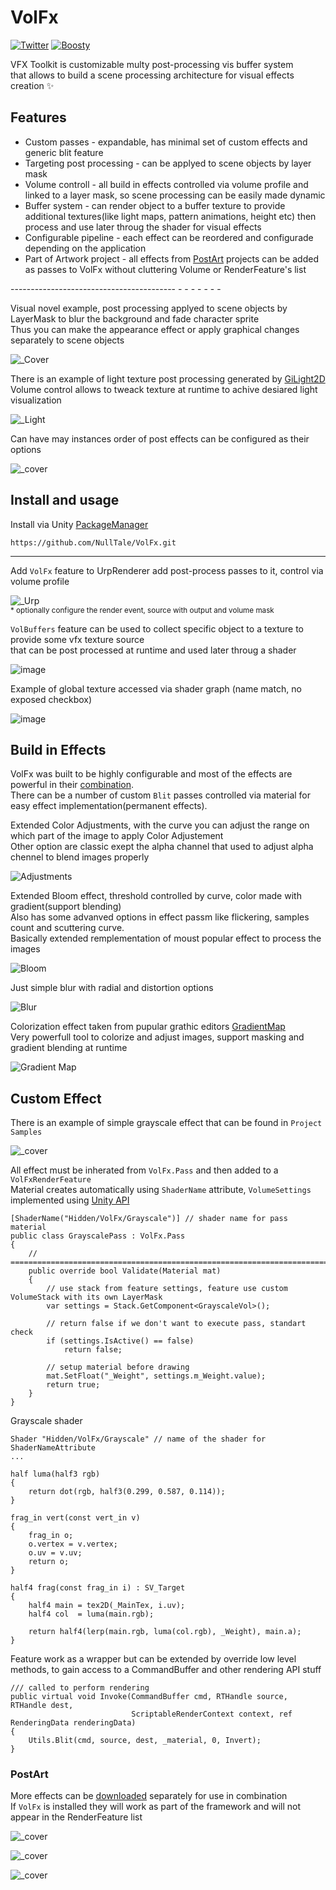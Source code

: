 # VolFx
[![Twitter](https://img.shields.io/badge/Follow-Twitter?logo=twitter&color=white)](https://twitter.com/NullTale)
[![Boosty](https://img.shields.io/badge/Support-Boosty?logo=boosty&color=white)](https://boosty.to/nulltale)

VFX Toolkit is customizable multy post-processing vis buffer system<br>
that allows to build a scene processing architecture for visual effects creation ✨

## Features
* Custom passes - expandable, has minimal set of custom effects and generic blit feature
* Targeting post processing - can be applyed to scene objects by layer mask
* Volume controll - all build in effects controlled via volume profile and linked to a layer mask, so scene processing can be easily made dynamic
* Buffer system - can render object to a buffer texture to provide additional textures(like light maps, pattern animations, height etc) then process and use later throug the shader for visual effects
* Configurable pipeline - each effect can be reordered and configurade depending on the application
* Part of Artwork project - all effects from [PostArt](https://github.com/NullTale/PixelationFx) projects can be added as passes to VolFx without cluttering Volume or RenderFeature's list

----------------------------------------- - - - - -  -  - <br>

Visual novel example, post processing applyed to scene objects by LayerMask to blur the background and fade character sprite<br>
Thus you can make the appearance effect or apply graphical changes separately to scene objects <br>

![_Cover](https://github.com/NullTale/VolFx/assets/1497430/a1f99548-8bc8-43fb-93ba-0668f9a46ef9)<br>

There is an example of light texture post processing generated by [GiLight2D](https://github.com/NullTale/GiLight2D)<br>
Volume control allows to tweack texture at runtime to achive desiared light visualization<br>

![_Light](https://github.com/NullTale/VolFx/assets/1497430/2bed6140-1b82-41a6-8b9d-adc991334e3c)<br>

Can have may instances order of post effects can be configured as their options<br>

![_cover](https://github.com/NullTale/VolFx/assets/1497430/22b67d1c-80fd-4a24-8980-2b7e0bea6a79)<br>

## Install and usage
Install via Unity [PackageManager](https://docs.unity3d.com/Manual/upm-ui-giturl.html) <br>
```
https://github.com/NullTale/VolFx.git
```

---

Add `VolFx` feature to UrpRenderer add post-process passes to it, control via volume profile <br>

![_Urp](https://github.com/NullTale/VolFx/assets/1497430/21dda2ff-c82e-4d46-8335-d542fc53428c) <br>
<sup>* optionally configure the render event, source with output and volume mask</sup>

`VolBuffers` feature can be used to collect specific object to a texture to provide some vfx texture source<br>
that can be post processed at runtime and used later throug a shader

![image](https://github.com/NullTale/VolFx/assets/1497430/9288c212-c6c2-486b-b699-940eacc11a53)

Example of global texture accessed via shader graph (name match, no exposed checkbox)

![image](https://github.com/NullTale/VolFx/assets/1497430/2b99bebc-cc9c-4d1c-ae5d-2ada10f9be1f)

## Build in Effects

VolFx was built to be highly configurable and most of the effects are powerful in their [combination](https://twitter.com/NullTale/status/1693158627442364490). <br>
There can be a number of custom `Blit` passes controlled via material for easy effect implementation(permanent effects).

Extended Color Adjustments, with the curve you can adjust the range on which part of the image to apply Color Adjustement <br>
Other option are classic exept the alpha channel that used to adjust alpha chennel to blend images properly <br>

![Adjustments](https://github.com/NullTale/VolFx/assets/1497430/af84b49d-22c3-47fd-a315-d4e8f7b35ac9)

Extended Bloom effect, threshold controlled by curve, color made with gradient(support blending) <br>
Also has some advanved options in effect passm like flickering, samples count and scuttering curve. <br>
Basically extended remplementation of moust popular effect to process the images <br>

![Bloom](https://github.com/NullTale/VolFx/assets/1497430/12475cb3-ab40-4e89-a3ac-6730155ed075)

Just simple blur with radial and distortion options

![Blur](https://github.com/NullTale/VolFx/assets/1497430/28b6a7ab-1eae-4053-8088-99a20cc9a6b3)

Colorization effect taken from pupular grathic editors [GradientMap](https://www.bcit.cc/cms/lib04/NJ03000372/Centricity/Domain/299/p6_howto_use_gradient_maps%2018.pdf) <br>
Very powerfull tool to colorize and adjust images, support masking and gradient blending at runtime <br>

![Gradient Map](https://github.com/NullTale/VolFx/assets/1497430/819c808c-9b79-4f6c-b618-fffda4c8cea2)

## Custom Effect

There is an example of simple grayscale effect that can be found in `Project Samples`

![_cover](https://github.com/NullTale/VolFx/assets/1497430/9670cfd8-563e-4283-bb9f-b4c221242bd1)

All effect must be inherated from `VolFx.Pass` and then added to a `VolFxRenderFeature` <br>
Material creates automatically using `ShaderName` attribute, `VolumeSettings` implemented using [Unity API](https://docs.unity3d.com/Packages/com.unity.render-pipelines.core@7.1/api/UnityEngine.Rendering.VolumeComponent.html)

```
[ShaderName("Hidden/VolFx/Grayscale")] // shader name for pass material
public class GrayscalePass : VolFx.Pass
{
    // =======================================================================
    public override bool Validate(Material mat)
    {
        // use stack from feature settings, feature use custom VolumeStack with its own LayerMask
        var settings = Stack.GetComponent<GrayscaleVol>();
        
        // return false if we don't want to execute pass, standart check
        if (settings.IsActive() == false)
            return false;
        
        // setup material before drawing
        mat.SetFloat("_Weight", settings.m_Weight.value);
        return true;
    }
}
```
Grayscale shader
```
Shader "Hidden/VolFx/Grayscale" // name of the shader for ShaderNameAttribute
...

half luma(half3 rgb)
{
    return dot(rgb, half3(0.299, 0.587, 0.114));
}

frag_in vert(const vert_in v)
{
    frag_in o;
    o.vertex = v.vertex;
    o.uv = v.uv;
    return o;
}

half4 frag(const frag_in i) : SV_Target
{
    half4 main = tex2D(_MainTex, i.uv);
    half4 col  = luma(main.rgb);
    
    return half4(lerp(main.rgb, luma(col.rgb), _Weight), main.a);
}
```
Feature work as a wrapper but can be extended by override low level methods, to gain access to a CommandBuffer and other rendering API stuff<br>
```
/// called to perform rendering
public virtual void Invoke(CommandBuffer cmd, RTHandle source, RTHandle dest,
                           ScriptableRenderContext context, ref RenderingData renderingData)
{
    Utils.Blit(cmd, source, dest, _material, 0, Invert);
}
```

### PostArt

More effects can be [downloaded](https://github.com/NullTale/PixelationFx) separately for use in combination<br>
If `VolFx` is installed they will work as part of the framework and will not appear in the RenderFeature list

![_cover](https://github.com/NullTale/PixelationFx/assets/1497430/bae56685-73f5-4f0a-b87b-581ec462debd)

![_cover](https://github.com/NullTale/FlowFx/assets/1497430/99ddc6d9-e727-4f3f-8b36-9f3d8ec5aebd)

![_cover](https://github.com/NullTale/OutlineFilter/assets/1497430/ca30a418-585d-40f0-8ccf-cb847d8e5f46)
